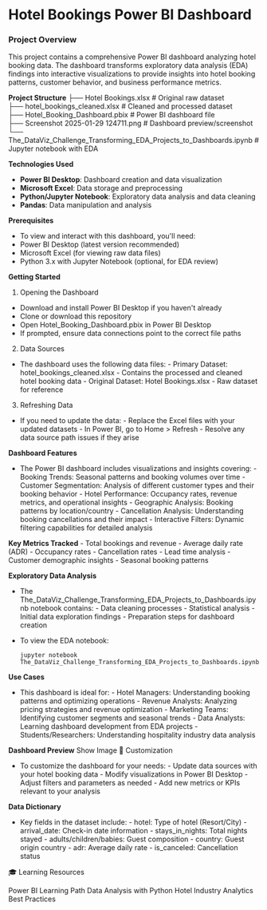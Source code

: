 # Hotel Bookings Power BI Dashboard
### Project Overview

This project contains a comprehensive Power BI dashboard analyzing hotel booking data.
The dashboard transforms exploratory data analysis (EDA) findings into interactive visualizations to
provide insights into hotel booking patterns, customer behavior, and business performance metrics.

__Project Structure__
├── Hotel Bookings.xlsx                    # Original raw dataset    
├── hotel_bookings_cleaned.xlsx           # Cleaned and processed dataset    
├── Hotel_Booking_Dashboard.pbix          # Power BI dashboard file      
├── Screenshot 2025-01-29 124711.png      # Dashboard preview/screenshot    
└── The_DataViz_Challenge_Transforming_EDA_Projects_to_Dashboards.ipynb  # Jupyter notebook with EDA    

__Technologies Used__
- **Power BI Desktop**: Dashboard creation and data visualization    
- **Microsoft Excel**: Data storage and preprocessing      
- **Python/Jupyter Notebook**: Exploratory data analysis and data cleaning    
- **Pandas**: Data manipulation and analysis      

__Prerequisites__
- To view and interact with this dashboard, you'll need:
- Power BI Desktop (latest version recommended)
- Microsoft Excel (for viewing raw data files)
- Python 3.x with Jupyter Notebook (optional, for EDA review)

__Getting Started__
1. Opening the Dashboard   
- Download and install Power BI Desktop if you haven't already
- Clone or download this repository
- Open Hotel_Booking_Dashboard.pbix in Power BI Desktop
- If prompted, ensure data connections point to the correct file paths

2. Data Sources
- The dashboard uses the following data files:
      - Primary Dataset: hotel_bookings_cleaned.xlsx - Contains the processed and cleaned hotel booking data
      - Original Dataset: Hotel Bookings.xlsx - Raw dataset for reference

3. Refreshing Data
- If you need to update the data:
      - Replace the Excel files with your updated datasets
      - In Power BI, go to Home > Refresh
      - Resolve any data source path issues if they arise

__Dashboard Features__

- The Power BI dashboard includes visualizations and insights covering:
       - Booking Trends: Seasonal patterns and booking volumes over time
       - Customer Segmentation: Analysis of different customer types and their booking behavior
       - Hotel Performance: Occupancy rates, revenue metrics, and operational insights
       - Geographic Analysis: Booking patterns by location/country
       - Cancellation Analysis: Understanding booking cancellations and their impact
       - Interactive Filters: Dynamic filtering capabilities for detailed analysis

__Key Metrics Tracked__
       - Total bookings and revenue
       - Average daily rate (ADR)
       - Occupancy rates
       - Cancellation rates
       - Lead time analysis
       - Customer demographic insights
       - Seasonal booking patterns

__Exploratory Data Analysis__
- The The_DataViz_Challenge_Transforming_EDA_Projects_to_Dashboards.ipynb notebook contains:
       - Data cleaning processes
       - Statistical analysis
       - Initial data exploration findings
       - Preparation steps for dashboard creation
- To view the EDA notebook:

      jupyter notebook The_DataViz_Challenge_Transforming_EDA_Projects_to_Dashboards.ipynb

__Use Cases__
- This dashboard is ideal for:
       - Hotel Managers: Understanding booking patterns and optimizing operations
        - Revenue Analysts: Analyzing pricing strategies and revenue optimization
        - Marketing Teams: Identifying customer segments and seasonal trends
        - Data Analysts: Learning dashboard development from EDA projects
        - Students/Researchers: Understanding hospitality industry data analysis

__Dashboard Preview__
Show Image
🔧 Customization

- To customize the dashboard for your needs:
        - Update data sources with your hotel booking data
        - Modify visualizations in Power BI Desktop
        - Adjust filters and parameters as needed
        - Add new metrics or KPIs relevant to your analysis

__Data Dictionary__
- Key fields in the dataset include:
        - hotel: Type of hotel (Resort/City)
        - arrival_date: Check-in date information
        - stays_in_nights: Total nights stayed
        - adults/children/babies: Guest composition
        - country: Guest origin country
        - adr: Average daily rate
        - is_canceled: Cancellation status


🎓 Learning Resources

Power BI Learning Path
Data Analysis with Python
Hotel Industry Analytics Best Practices
